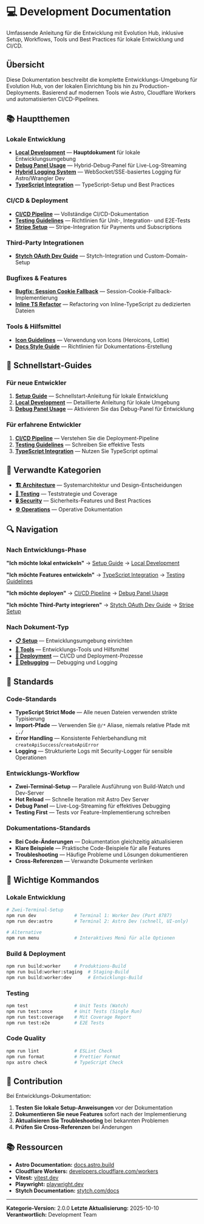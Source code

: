 # 💻 Development Documentation

Umfassende Anleitung für die Entwicklung mit Evolution Hub, inklusive Setup, Workflows, Tools und Best Practices für lokale Entwicklung und CI/CD.

## Übersicht

Diese Dokumentation beschreibt die komplette Entwicklungs-Umgebung für Evolution Hub, von der lokalen Einrichtung bis hin zu Production-Deployments. Basierend auf modernen Tools wie Astro, Cloudflare Workers und automatisierten CI/CD-Pipelines.

## 📚 Hauptthemen

### Lokale Entwicklung

- **[Local Development](./local-development.md)** — **Hauptdokument** für lokale Entwicklungsumgebung
- **[Debug Panel Usage](./debug-panel-usage.md)** — Hybrid-Debug-Panel für Live-Log-Streaming
- **[Hybrid Logging System](./hybrid-logging-system.md)** — WebSocket/SSE-basiertes Logging für Astro/Wrangler Dev
- **[TypeScript Integration](./typescript-integration.md)** — TypeScript-Setup und Best Practices

### CI/CD & Deployment

- **[CI/CD Pipeline](./ci-cd.md)** — Vollständige CI/CD-Dokumentation
- **[Testing Guidelines](./testing-guidelines.md)** — Richtlinien für Unit-, Integration- und E2E-Tests
- **[Stripe Setup](./stripe-setup.md)** — Stripe-Integration für Payments und Subscriptions

### Third-Party Integrationen

- **[Stytch OAuth Dev Guide](./stytch-oauth-dev-guide.md)** — Stytch-Integration und Custom-Domain-Setup

### Bugfixes & Features

- **[Bugfix: Session Cookie Fallback](./bugfix-session-cookie-fallback.md)** — Session-Cookie-Fallback-Implementierung
- **[Inline TS Refactor](./inline-ts-refactor.md)** — Refactoring von Inline-TypeScript zu dedizierten Dateien

### Tools & Hilfsmittel

- **[Icon Guidelines](./icon-guidelines.md)** — Verwendung von Icons (Heroicons, Lottie)
- **[Docs Style Guide](./docs-style-guide.md)** — Richtlinien für Dokumentations-Erstellung

## 🚀 Schnellstart-Guides

### Für neue Entwickler

1. **[Setup Guide](../../guides/setup.md)** — Schnellstart-Anleitung für lokale Entwicklung
2. **[Local Development](./local-development.md)** — Detaillierte Anleitung für lokale Umgebung
3. **[Debug Panel Usage](./debug-panel-usage.md)** — Aktivieren Sie das Debug-Panel für Entwicklung

### Für erfahrene Entwickler

1. **[CI/CD Pipeline](./ci-cd.md)** — Verstehen Sie die Deployment-Pipeline
2. **[Testing Guidelines](./testing-guidelines.md)** — Schreiben Sie effektive Tests
3. **[TypeScript Integration](./typescript-integration.md)** — Nutzen Sie TypeScript optimal

## 📖 Verwandte Kategorien

- **[🏗️ Architecture](../architecture/)** — Systemarchitektur und Design-Entscheidungen
- **[🧪 Testing](../testing/)** — Teststrategie und Coverage
- **[🔒 Security](../security/)** — Sicherheits-Features und Best Practices
- **[⚙️ Operations](../operations/)** — Operative Dokumentation

## 🔍 Navigation

### Nach Entwicklungs-Phase

**"Ich möchte lokal entwickeln"**
→ [Setup Guide](../../guides/setup.md) → [Local Development](./local-development.md)

**"Ich möchte Features entwickeln"**
→ [TypeScript Integration](./typescript-integration.md) → [Testing Guidelines](./testing-guidelines.md)

**"Ich möchte deployen"**
→ [CI/CD Pipeline](./ci-cd.md) → [Debug Panel Usage](./debug-panel-usage.md)

**"Ich möchte Third-Party integrieren"**
→ [Stytch OAuth Dev Guide](./stytch-oauth-dev-guide.md) → [Stripe Setup](./stripe-setup.md)

### Nach Dokument-Typ

- **[📋 Setup](./local-development.md)** — Entwicklungsumgebung einrichten
- **[🔧 Tools](./debug-panel-usage.md)** — Entwicklungs-Tools und Hilfsmittel
- **[🚀 Deployment](./ci-cd.md)** — CI/CD und Deployment-Prozesse
- **[🐛 Debugging](./hybrid-logging-system.md)** — Debugging und Logging

## 📝 Standards

### Code-Standards

- **TypeScript Strict Mode** — Alle neuen Dateien verwenden strikte Typisierung
- **Import-Pfade** — Verwenden Sie `@/*` Aliase, niemals relative Pfade mit `../`
- **Error Handling** — Konsistente Fehlerbehandlung mit `createApiSuccess`/`createApiError`
- **Logging** — Strukturierte Logs mit Security-Logger für sensible Operationen

### Entwicklungs-Workflow

- **Zwei-Terminal-Setup** — Parallele Ausführung von Build-Watch und Dev-Server
- **Hot Reload** — Schnelle Iteration mit Astro Dev Server
- **Debug Panel** — Live-Log-Streaming für effektives Debugging
- **Testing First** — Tests vor Feature-Implementierung schreiben

### Dokumentations-Standards

- **Bei Code-Änderungen** — Dokumentation gleichzeitig aktualisieren
- **Klare Beispiele** — Praktische Code-Beispiele für alle Features
- **Troubleshooting** — Häufige Probleme und Lösungen dokumentieren
- **Cross-Referenzen** — Verwandte Dokumente verlinken

## 🔧 Wichtige Kommandos

### Lokale Entwicklung

```bash
# Zwei-Terminal-Setup
npm run dev              # Terminal 1: Worker Dev (Port 8787)
npm run dev:astro        # Terminal 2: Astro Dev (schnell, UI-only)

# Alternative
npm run menu             # Interaktives Menü für alle Optionen
```

### Build & Deployment

```bash
npm run build:worker     # Produktions-Build
npm run build:worker:staging  # Staging-Build
npm run build:worker:dev      # Entwicklungs-Build
```

### Testing

```bash
npm test                 # Unit Tests (Watch)
npm run test:once        # Unit Tests (Single Run)
npm run test:coverage    # Mit Coverage Report
npm run test:e2e         # E2E Tests
```

### Code Quality

```bash
npm run lint             # ESLint Check
npm run format           # Prettier Format
npx astro check          # TypeScript Check
```

## 🤝 Contribution

Bei Entwicklungs-Dokumentation:

1. **Testen Sie lokale Setup-Anweisungen** vor der Dokumentation
2. **Dokumentieren Sie neue Features** sofort nach der Implementierung
3. **Aktualisieren Sie Troubleshooting** bei bekannten Problemen
4. **Prüfen Sie Cross-Referenzen** bei Änderungen

## 📚 Ressourcen

- **Astro Documentation:** [docs.astro.build](https://docs.astro.build/)
- **Cloudflare Workers:** [developers.cloudflare.com/workers](https://developers.cloudflare.com/workers/)
- **Vitest:** [vitest.dev](https://vitest.dev/)
- **Playwright:** [playwright.dev](https://playwright.dev/)
- **Stytch Documentation:** [stytch.com/docs](https://stytch.com/docs)

---

**Kategorie-Version:** 2.0.0
**Letzte Aktualisierung:** 2025-10-10
**Verantwortlich:** Development Team
